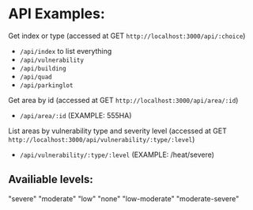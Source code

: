 
# API Examples:

 Get index or type (accessed at GET `http://localhost:3000/api/:choice`)
 - `/api/index` to list everything
 - `/api/vulnerability`
 - `/api/building`
 - `/api/quad`
 - `/api/parkinglot`

Get area by id (accessed at GET `http://localhost:3000/api/area/:id`)
 - `/api/area/:id` (EXAMPLE: 555HA)

List areas by vulnerability type and severity level (accessed at GET `http://localhost:3000/api/vulnerability/:type/:level`)
 - `/api/vulnerability/:type/:level` (EXAMPLE: /heat/severe)
  ## Availiable levels: 
  "severe"
  "moderate"
  "low"
  "none"
  "low-moderate"
  "moderate-severe"
